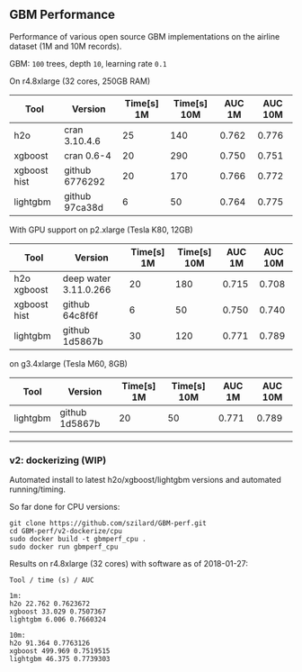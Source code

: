 
## GBM Performance

Performance of various open source GBM implementations on the airline dataset (1M and 10M records).

GBM: `100` trees, depth `10`, learning rate `0.1`


On r4.8xlarge (32 cores, 250GB RAM)

Tool         |  Version        | Time[s] 1M  |  Time[s] 10M  |   AUC 1M  |   AUC 10M
-------------|-----------------|-------------|---------------|-----------|------------
h2o          |  cran 3.10.4.6  |   25        |    140        |   0.762   |   0.776
xgboost      |  cran 0.6-4     |   20        |    290        |   0.750   |   0.751
xgboost hist |  github 6776292 |   20        |    170        |   0.766   |   0.772
lightgbm     |  github 97ca38d |    6        |     50        |   0.764   |   0.775


With GPU support on p2.xlarge (Tesla K80, 12GB)

Tool            |  Version               | Time[s] 1M  |  Time[s] 10M  |   AUC 1M  |   AUC 10M
----------------|------------------------|-------------|---------------|-----------|------------
h2o xgboost     |  deep water 3.11.0.266 |   20        |    180        |   0.715   |   0.708
xgboost hist    |  github 64c8f6f        |   6         |    50         |   0.750   |   0.740
lightgbm        |  github 1d5867b        |   30        |    120        |   0.771   |   0.789

on g3.4xlarge (Tesla M60, 8GB)

Tool            |  Version               | Time[s] 1M  |  Time[s] 10M  |   AUC 1M  |   AUC 10M
----------------|------------------------|-------------|---------------|-----------|------------
lightgbm        |  github 1d5867b        |   20        |    50         |   0.771   |   0.789


----------------------------------------------

### v2: dockerizing (WIP)

Automated install to latest h2o/xgboost/lightgbm versions and automated running/timing. 

So far done for CPU versions:

```
git clone https://github.com/szilard/GBM-perf.git
cd GBM-perf/v2-dockerize/cpu
sudo docker build -t gbmperf_cpu .
sudo docker run gbmperf_cpu
```

Results on r4.8xlarge (32 cores) with software as of 2018-01-27:

```
Tool / time (s) / AUC

1m:
h2o 22.762 0.7623672
xgboost 33.029 0.7507367
lightgbm 6.006 0.7660324

10m:
h2o 91.364 0.7763126
xgboost 499.969 0.7519515
lightgbm 46.375 0.7739303
```







